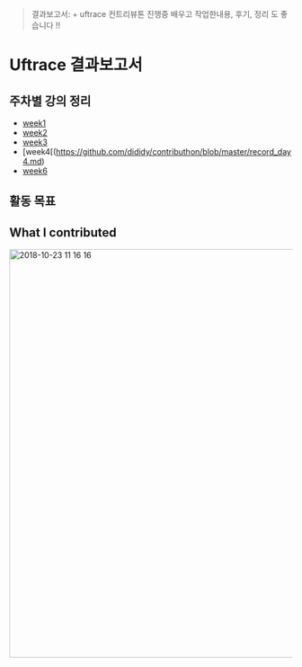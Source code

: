 > 결과보고서: + uftrace 컨트리뷰톤 진행중 배우고 작업한내용, 후기, 정리 도 좋습니다 !!

# Uftrace 결과보고서


## 주차별 강의 정리
- [week1](https://github.com/dididy/contributhon/blob/master/record_day1.md)
- [week2](https://github.com/dididy/contributhon/blob/master/record_day2.md)
- [week3](https://github.com/dididy/contributhon/blob/master/record_day3.md)
- [week4[(https://github.com/dididy/contributhon/blob/master/record_day4.md)
- [week6](https://github.com/dididy/contributhon/blob/master/record_day6.md)

## 활동 목표

## What I contributed

<img width="727" alt="2018-10-23 11 16 16" src="https://user-images.githubusercontent.com/16266103/47368836-5aab4f80-d71d-11e8-8bbd-096c4434b3c7.png">
